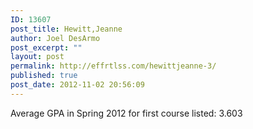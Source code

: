 ```yaml
---
ID: 13607
post_title: Hewitt,Jeanne
author: Joel DesArmo
post_excerpt: ""
layout: post
permalink: http://effrtlss.com/hewittjeanne-3/
published: true
post_date: 2012-11-02 20:56:09
---
```

<p>Average GPA in Spring 2012 for first course listed: 3.603</p>